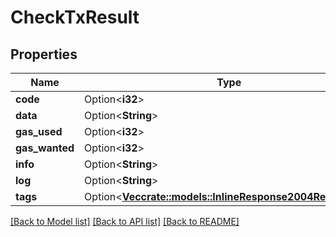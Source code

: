 # CheckTxResult

## Properties

Name | Type | Description | Notes
------------ | ------------- | ------------- | -------------
**code** | Option<**i32**> |  | [optional]
**data** | Option<**String**> |  | [optional]
**gas_used** | Option<**i32**> |  | [optional]
**gas_wanted** | Option<**i32**> |  | [optional]
**info** | Option<**String**> |  | [optional]
**log** | Option<**String**> |  | [optional]
**tags** | Option<[**Vec<crate::models::InlineResponse2004ResultTags>**](inline_response_200_4_result_tags.md)> |  | [optional]

[[Back to Model list]](../README.md#documentation-for-models) [[Back to API list]](../README.md#documentation-for-api-endpoints) [[Back to README]](../README.md)


